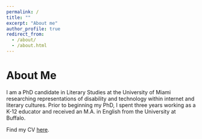 ```yaml
---
permalink: /
title: ""
excerpt: "About me"
author_profile: true
redirect_from: 
  - /about/
  - /about.html
---
```


About Me
======
I am a PhD candidate in Literary Studies at the University of Miami researching representations of disability and technology within internet and literary cultures. Prior to beginning my PhD, I spent three years working as a K-12 educator and received an M.A. in English from the University at Buffalo.

Find my CV [here](http://www.micaeladonabella.com/cv/).


